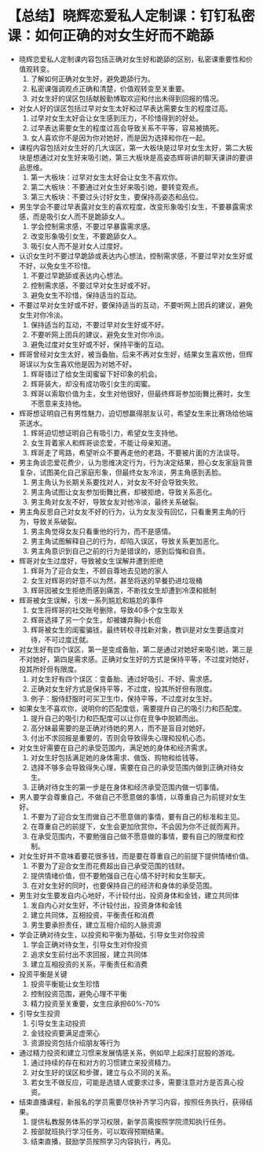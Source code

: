 # 【总结】晓辉恋爱私人定制课：钉钉私密课：如何正确的对女生好而不跪舔

-   晓辉恋爱私人定制课内容包括正确对女生好和跪舔的区别，私密课重要性和价值观转变。
    1.  了解如何正确对女生好，避免跪舔行为。
    2.  私密课强调观点正确和清楚，价值观转变至关重要。
    3.  对女生好的误区包括献殷勤博取欢迎和付出未得到回报的情况。
-   对女人好的误区包括过早对女生太好和过早表达需要女生的程度过高。
    1.  过早对女生太好会让女生感到压力，不珍惜得到的好处。
    2.  过早表达需要女生的程度过高会导致关系不平等，容易被搞死。
    3.  女人喜欢你不是因为你对她好，而是因为选择和你在一起。
-   课程内容包括对女生好的几大误区，第一大板块是过早对女生太好，第二大板块是想通过对女生好来吸引她，第三大板块是高姿态辉哥讲的聊天课讲的要讲品思维。
    1.  第一大板块：过早对女生太好会让女生不喜欢你。
    2.  第二大板块：不要通过对女生好来吸引她，要转变观点。
    3.  第三大板块：不要过头讨好女生，要保持高姿态和品位。
-   男生学会不要过早表露对女生的喜欢程度，改变形象吸引女生，不要暴露需求感，而是吸引女人而不是跪舔女人。
    1.  学会控制需求感，不要过早暴露需求感。
    2.  改变形象吸引女生，不要跪舔女人。
    3.  吸引女人而不是对女人过度好。
-   认识女生时不要过早跪舔或表达内心想法，控制需求感，不要过早对女生好或不好，以免女生不珍惜。
    1.  不要过早跪舔或表达内心想法。
    2.  控制需求感，不要过早对女生好或不好。
    3.  避免女生不珍惜，保持适当的互动。
-   不要过早对女生好或不好，要保持适当的互动，不要听网上团兵的建议，避免女生对你冷淡。
    1.  保持适当的互动，不要过早对女生好或不好。
    2.  不要听网上团兵的建议，避免女生对你冷淡。
    3.  避免过度对女生好或不好，保持平衡的互动。
-   辉哥曾经对女生太好，被当备胎，后来不再对女生好，结果女生喜欢他，但辉哥误以为女生喜欢他是因为对她不好。
    1.  辉哥错过了给女生闺蜜留下好印象的机会。
    2.  辉哥装大，却没有成功吸引女生的闺蜜。
    3.  辉哥以索取价值为主，女生对他很好，但最终辉哥参加街舞比赛时，女生不愿意来支持他。
-   辉哥想证明自己有男性魅力，迫切想赢得朋友认可，希望女生来比赛场给他端茶送水。
    1.  辉哥迫切想证明自己有吸引力，希望女生支持他。
    2.  女生背着家人和辉哥谈恋爱，不能让母亲知道。
    3.  辉哥走了弯路，希望听众不要再走他的老路，不要被片面的方法误导。
-   男主角谈恋爱花费少，认为思维决定行为，行为决定结果，担心女友家庭背景复杂，试图美化自己家庭形象，但最终女友冷淡，男主角感到丢脸。
    1.  男主角认为长期关系要找对人，对女友不好会导致失败。
    2.  男主角试图让女友参加街舞比赛，却被拒绝，导致关系恶化。
    3.  男主角对女友不好，导致女友对他冷淡，最终关系破裂。
-   男主角反思自己对女友不好的行为，认为女友没有回忆，只看重男主角的行为，导致关系破裂。
    1.  男主角觉得女友只看重他的行为，而不是感情。
    2.  男主角试图解释自己的行为，却陷入误区，导致关系更加恶化。
    3.  男主角意识到自己之前的行为是错误的，感到后悔和自责。
-   辉哥对女生过度好，导致被女生误解并遭到拒绝
    1.  辉哥为了迎合女生，不顾自尊地去见她的家人
    2.  女生对辉哥的好意不以为然，甚至将送的早餐扔进垃圾桶
    3.  辉哥因被女生拒绝而感到痛苦，不断找女生却遭到冷漠和抵制
-   辉哥被女生误解，引发一系列尴尬和尴尬的事件
    1.  女生将辉哥的社交账号删除，导致40多个女生取关
    2.  辉哥选择了另一个女生，却被嫌弃胸小长痘
    3.  辉哥被女生的闺蜜骗钱，最终转校寻找新对象，教训是对女生要适度对待，不可过度迁就。
-   对女生好有四个误区，第一是变成备胎，第二是通过对她好来吸引她，第三是不对她好，第四是需求感。正确对女生好的方式是保持平等，不过度对她好，投其所好但有限度。
    1.  对女生好有四个误区：变备胎、通过好吸引、不好、需求感。
    2.  正确对女生好方式是保持平等，不过度，投其所好但有限度。
    3.  例子：服侍舒服时可买卫生巾，保持平等，不过度对女生好。
-   如果女生不喜欢你，说明你的匹配度低，需要提升自己的吸引力和匹配度。
    1.  提升自己的吸引力和匹配度可以让你在竞争中脱颖而出。
    2.  高分妹最需要的是正确对待她的男人，而不是盲目对她好。
    3.  付出不求回报是重要的，否则会导致得失心理和投机心态。
-   对女生好需要在自己的承受范围内，满足她的身体和经济需求。
    1.  对女生好包括满足她的身体需求、做饭、购物和给钱等。
    2.  选择不够多会导致得失心理，需要在自己的承受范围内做到正确对待女生。
    3.  正确对待女生的第一步是在身体和经济承受范围内做一切事情。
-   男人要学会尊重自己，不做自己不愿意做的事情，以尊重自己为前提对女生好。
    1.  不要为了迎合女生而做自己不愿意做的事情，要有自己的标准和主见。
    2.  在尊重自己的前提下，女生会更加欣赏你，不会因为你不迁就而离开。
    3.  在承受范围内，不要勉强自己做不愿意做的事情，要有自己的限度和控制。
-   对女生好并不意味着要花很多钱，而是要在尊重自己的前提下提供情绪价值。
    1.  不要为了迎合女生而花费超出自己承受范围的钱财。
    2.  提供情绪价值，但不要勉强自己在心情不好时和女生聊天。
    3.  在对女生好的同时，也要保持自己的经济和身体的承受范围。
-   男生对女生要发自内心地好，不计较付出，投资身体和金钱，建立共同体
    1.  发自内心对女生好，不计较付出，投资身体和金钱
    2.  建立共同体，互相投资，平衡责任和消费
    3.  男生要承担责任，建立互相介绍的人脉资源
-   学会正确对待女生，以投资和平衡为基础，引导女生对你投资
    1.  学会正确对待女生，引导女生对你投资
    2.  追求女生前付出不求回报，建立共同体
    3.  建立互相投资的关系，平衡责任和消费
-   投资平衡是关键
    1.  投资平衡能让女生珍惜
    2.  控制投资范围，避免心理不平衡
    3.  精力投资至关重要，女生应承担60%-70%
-   引导女生投资
    1.  引导女生主动投资
    2.  金钱投资要满足虚荣心
    3.  资源投资包括介绍朋友等行为
-   通过精力投资和建立习惯来发展情感关系，例如早上起床打屁股的游戏。
    1.  通过持续的存在和对方的习惯建立来投资精力。
    2.  对女生好的误区和步骤，建立与众不同的关系。
    3.  若女生不做反应，可能是选错人或要求过多，需要注意对方是否真心投资。
-   结束直播课程，新报名的学员需要尽快补齐学习内容，按照任务执行，获得结果。
    1.  提供私教服务体系的学习权限，新学员需按照学院须知执行任务。
    2.  按部就班执行学习任务，可以取得预期结果。
    3.  结束直播，鼓励学员按照学习内容执行，再见。